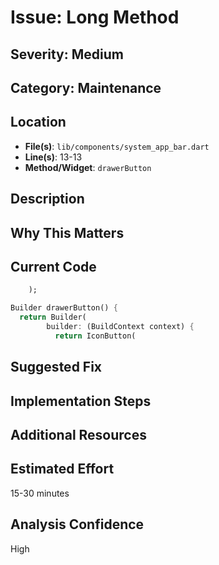 # Issue: Long Method

## Severity: Medium

## Category: Maintenance

## Location
- **File(s)**: `lib/components/system_app_bar.dart`
- **Line(s)**: 13-13
- **Method/Widget**: `drawerButton`

## Description


## Why This Matters


## Current Code
```dart
    );

Builder drawerButton() {
  return Builder(
        builder: (BuildContext context) {
          return IconButton(
```

## Suggested Fix


## Implementation Steps


## Additional Resources


## Estimated Effort
15-30 minutes

## Analysis Confidence
High
